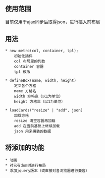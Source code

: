 ## 使用范围
目前仅用于ajax同步后取得json，进行插入前布局

## 用法
	* new metro(col, container, tpl);
		初始化插件
		col 布局里的列数
		container 容器
		tpl 模版

	* defineBox(name, width, height)
		定义各个方格
		name 方格名
		width 方格宽（以1为单位）
		height 方格高（以1为单位）

	* loadCards("resize" | "add", json)
		加载方格
		resize 清空容器再加载
		add 在当前基础上继续加载
		json 用来拼装的数据

## 将添加的功能
	* 动画
	* 对已有dom树进行布局
	* 添加jquery版本（或直接对各浏览器进行兼容）